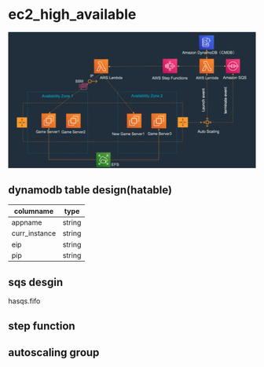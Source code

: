 # ec2_high_available

![Auto ec2 recovery Architecture](./architecture.png)


## dynamodb table design(hatable)


columname | type 
--- | --- 
appname | string
curr_instance|string
eip|string
pip|string


## sqs desgin
hasqs.fifo

## step function


## autoscaling group

